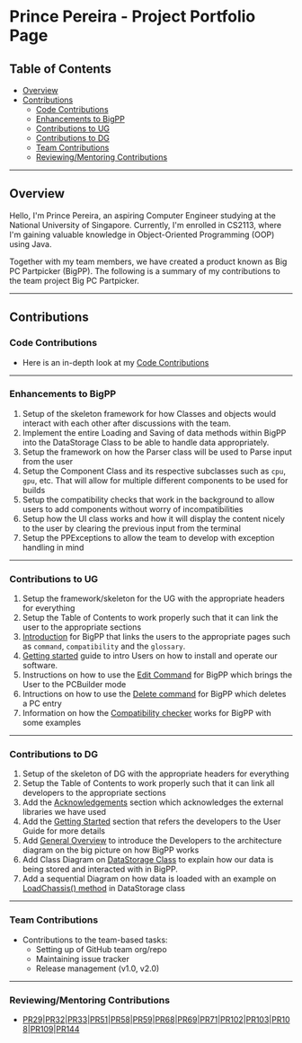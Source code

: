 <div style="page-break-after: always;"></div>

# Prince Pereira - Project Portfolio Page

## Table of Contents
- [Overview](#overview)
- [Contributions](#contributions)
  - [Code Contributions](#code-contributions)
  - [Enhancements to BigPP](#enhancements-to-bigpp)
  - [Contributions to UG](#contributions-to-ug)
  - [Contributions to DG](#contributions-to-dg)
  - [Team Contributions](#team-contributions)
  - [Reviewing/Mentoring Contributions](#reviewingmentoring-contributions)

___

## Overview
Hello, I'm Prince Pereira, an aspiring Computer Engineer studying at the National University of Singapore. Currently, I'm enrolled in CS2113, where I'm gaining valuable knowledge in Object-Oriented Programming (OOP) using Java.

Together with my team members, we have created a product known as Big PC Partpicker (BigPP). The following is a summary of my contributions to the team project Big PC Partpicker.

___

## Contributions

### Code Contributions
 - Here is an in-depth look at my [Code Contributions](https://nus-cs2113-ay2223s2.github.io/tp-dashboard/?search=Magmanat&breakdown=true&sort=groupTitle%20dsc&sortWithin=title&timeframe=commit&mergegroup=&groupSelect=groupByRepos&checkedFileTypes=docs~functional-code~test-code~other&since=2023-02-17)

___

### Enhancements to BigPP
1. Setup of the skeleton framework for how Classes and objects would interact with each other after discussions with the team.
2. Implement the entire Loading and Saving of data methods within BigPP into the DataStorage Class to be able to handle data appropriately.
3. Setup the framework on how the Parser class will be used to Parse input from the user
4. Setup the Component Class and its respective subclasses such as `cpu`, `gpu`, etc. That will allow for multiple different components to be used for builds
5. Setup the compatibility checks that work in the background to allow users to add components without worry of incompatibilities 
6. Setup how the UI class works and how it will display the content nicely to the user by clearing the previous input from the terminal
7. Setup the PPExceptions to allow the team to develop with exception handling in mind

___

### Contributions to UG
1. Setup the framework/skeleton for the UG with the appropriate headers for everything
2. Setup the Table of Contents to work properly such that it can link the user to the appropriate sections
3. [Introduction](https://github.com/AY2223S2-CS2113-T12-2/tp/blob/master/docs/UserGuide.md#introduction) for BigPP that links the users to the appropriate pages such as `command`, `compatibility` and the `glossary`.
4. [Getting started](https://github.com/AY2223S2-CS2113-T12-2/tp/blob/master/docs/UserGuide.md#getting-started) guide to intro Users on how to install and operate our software.
5. Instructions on how to use the [Edit Command](https://github.com/AY2223S2-CS2113-T12-2/tp/blob/master/docs/UserGuide.md#edit-command) for BigPP which brings the User to the PCBuilder mode
6. Intructions on how to use the [Delete command](https://github.com/AY2223S2-CS2113-T12-2/tp/blob/master/docs/UserGuide.md#delete-command) for BigPP which deletes a PC entry
7. Information on how the [Compatibility checker](https://github.com/AY2223S2-CS2113-T12-2/tp/blob/master/docs/UserGuide.md#compatibility-check) works for BigPP with some examples

___

### Contributions to DG
1. Setup of the skeleton of DG with the appropriate headers for everything
2. Setup the Table of Contents to work properly such that it can link all developers to the appropriate sections
3. Add the [Acknowledgements](https://github.com/AY2223S2-CS2113-T12-2/tp/blob/master/docs/DeveloperGuide.md#acknowledgements) section which acknowledges the external libraries we have used
4. Add the [Getting Started](https://github.com/AY2223S2-CS2113-T12-2/tp/blob/master/docs/DeveloperGuide.md#getting-started) section that refers the developers to the User Guide for more details
5. Add [General Overview](https://github.com/AY2223S2-CS2113-T12-2/tp/blob/master/docs/DeveloperGuide.md#general-overview) to introduce the Developers to the architecture diagram on the big picture on how BigPP works
6. Add Class Diagram on [DataStorage Class](https://github.com/AY2223S2-CS2113-T12-2/tp/blob/master/docs/DeveloperGuide.md#datastorage-class) to explain how our data is being stored and interacted with in BigPP.
7. Add a sequential Diagram on how data is loaded with an example on [LoadChassis() method](https://github.com/AY2223S2-CS2113-T12-2/tp/blob/master/docs/DeveloperGuide.md#-loadchassis-method-) in DataStorage class

___

### Team Contributions
 - Contributions to the team-based tasks:
    - Setting up of GitHub team org/repo
    - Maintaining issue tracker
    - Release management (v1.0, v2.0)

___

### Reviewing/Mentoring Contributions
 - [PR29](https://github.com/AY2223S2-CS2113-T12-2/tp/pull/29#discussion_r1126784188)|[PR32](https://github.com/AY2223S2-CS2113-T12-2/tp/pull/32#discussion_r1128278426)|[PR33](https://github.com/AY2223S2-CS2113-T12-2/tp/pull/33#discussion_r1128284831)|[PR51](https://github.com/AY2223S2-CS2113-T12-2/tp/pull/51#discussion_r1133125838)|[PR58](https://github.com/AY2223S2-CS2113-T12-2/tp/pull/58#discussion_r1133278681)|[PR59](https://github.com/AY2223S2-CS2113-T12-2/tp/pull/59#discussion_r1133787998)|[PR68](https://github.com/AY2223S2-CS2113-T12-2/tp/pull/68#discussion_r1135847024)|[PR69](https://github.com/AY2223S2-CS2113-T12-2/tp/pull/69#discussion_r1135855728)|[PR71](https://github.com/AY2223S2-CS2113-T12-2/tp/pull/71#discussion_r1135873682)|[PR102](https://github.com/AY2223S2-CS2113-T12-2/tp/pull/102#discussion_r1142481833)|[PR103](https://github.com/AY2223S2-CS2113-T12-2/tp/pull/103#discussion_r1142507625)|[PR108](https://github.com/AY2223S2-CS2113-T12-2/tp/pull/108#discussion_r1144212880)|[PR109](https://github.com/AY2223S2-CS2113-T12-2/tp/pull/109#discussion_r1144580115)|[PR144](https://github.com/AY2223S2-CS2113-T12-2/tp/pull/144#discussion_r1150873420)
